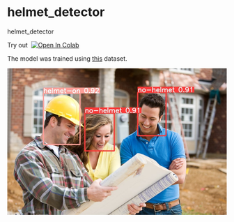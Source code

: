 # helmet_detector
helmet_detector 


<summary>Try out &nbsp;<a href="https://colab.research.google.com/github/Yerkhatt/helmet_detector/blob/main/use_model.ipynb"><img src="https://colab.research.google.com/assets/colab-badge.svg" alt="Open In Colab"></a></summary>

The model was trained using [this](https://www.kaggle.com/datasets/erkhatkalkabay/helmet-detection-dataset) dataset. 

![](https://github.com/Yerkhatt/helmet_detector/blob/main/examples/3%20(2).jpg)
